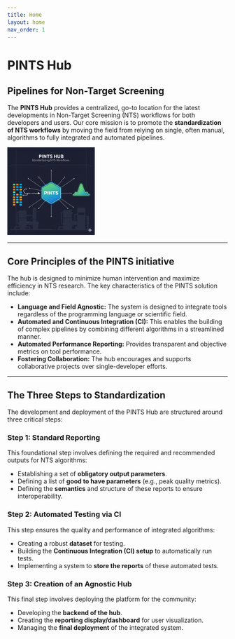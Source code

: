 ```yaml
---
title: Home
layout: home
nav_order: 1
---
```


# **PINTS Hub**
## Pipelines for Non-Target Screening

The **PINTS Hub** provides a centralized, go-to location for the latest developments in Non-Target Screening (NTS) workflows for both developers and users. Our core mission is to promote the **standardization of NTS workflows** by moving the field from relying on single, often manual, algorithms to fully integrated and automated pipelines.

<img src="https://github.com/EMCMS/PINTS/blob/main/assets/images/Logo.png?raw=true" width="200"/>

---

## Core Principles of the PINTS initiative

The hub is designed to minimize human intervention and maximize efficiency in NTS research. The key characteristics of the PINTS solution include:

* **Language and Field Agnostic:** The system is designed to integrate tools regardless of the programming language or scientific field.
* **Automated and Continuous Integration (CI):** This enables the building of complex pipelines by combining different algorithms in a streamlined manner.
* **Automated Performance Reporting:** Provides transparent and objective metrics on tool performance.
* **Fostering Collaboration:** The hub encourages and supports collaborative projects over single-developer efforts.

---

## The Three Steps to Standardization

The development and deployment of the PINTS Hub are structured around three critical steps:

### **Step 1: Standard Reporting**
This foundational step involves defining the required and recommended outputs for NTS algorithms:
* Establishing a set of **obligatory output parameters**.
* Defining a list of **good to have parameters** (e.g., peak quality metrics).
* Defining the **semantics** and structure of these reports to ensure interoperability.

### **Step 2: Automated Testing via CI**
This step ensures the quality and performance of integrated algorithms:
* Creating a robust **dataset** for testing.
* Building the **Continuous Integration (CI) setup** to automatically run tests.
* Implementing a system to **store the reports** of these automated tests.

### **Step 3: Creation of an Agnostic Hub**
This final step involves deploying the platform for the community:
* Developing the **backend of the hub**.
* Creating the **reporting display/dashboard** for user visualization.
* Managing the **final deployment** of the integrated system.
